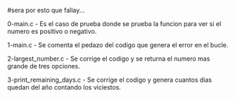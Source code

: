 #sera por esto que fallay...

0-main.c - Es el caso de prueba donde se prueba la funcion para ver si el numero es positivo o negativo.

1-main.c - Se comenta el pedazo del codigo que genera el error en el bucle.

2-largest_number.c - Se corrige el codigo y se returna el numero mas grande de tres opciones.

3-print_remaining_days.c - Se corrige el codigo y genera cuantos dias quedan del año contando los viciestos. 
